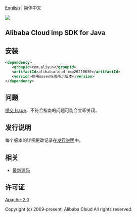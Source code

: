 [English](README.md) | 简体中文

![](https://aliyunsdk-pages.alicdn.com/icons/AlibabaCloud.svg)

## Alibaba Cloud imp SDK for Java

## 安装

```xml
<dependency>
   <groupId>com.aliyun</groupId>
   <artifactId>alibabacloud-imp20210630</artifactId>
   <version>使用maven标签所示版本</version>
</dependency>
```

## 问题

[提交 Issue](https://github.com/aliyun/alibabacloud-java-async-sdk/issues/new)，不符合指南的问题可能会立即关闭。

## 发行说明

每个版本的详细更改记录在[发行说明](./ChangeLog.txt)中。

## 相关

- [最新源码](https://github.com/aliyun/alibabacloud-async-java-sdk/)

## 许可证

[Apache-2.0](http://www.apache.org/licenses/LICENSE-2.0)

Copyright (c) 2009-present, Alibaba Cloud All rights reserved.
